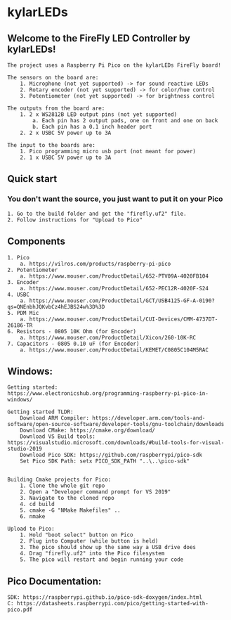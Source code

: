 # kylarLEDs

## Welcome to the FireFly LED Controller by kylarLEDs!

    The project uses a Raspberry Pi Pico on the kylarLEDs FireFly board!

    The sensors on the board are:
        1. Microphone (not yet supported) -> for sound reactive LEDs
        2. Rotary encoder (not yet supported) -> for color/hue control
        3. Potentiometer (not yet supported) -> for brightness control

    The outputs from the board are:
        1. 2 x WS2812B LED output pins (not yet supported)
            a. Each pin has 2 output pads, one on front and one on back
            b. Each pin has a 0.1 inch header port
        2. 2 x USBC 5V power up to 3A

    The input to the boards are:
        1. Pico programming micro usb port (not meant for power)
        2. 1 x USBC 5V power up to 3A

## Quick start
### You don't want the source, you just want to put it on your Pico
    1. Go to the build folder and get the "firefly.uf2" file.
    2. Follow instructions for "Upload to Pico"


## Components
    1. Pico
        a. https://vilros.com/products/raspberry-pi-pico
    2. Potentiometer
        a. https://www.mouser.com/ProductDetail/652-PTV09A-4020FB104
    3. Encoder
        a. https://www.mouser.com/ProductDetail/652-PEC12R-4020F-S24
    4. USBC
        a. https://www.mouser.com/ProductDetail/GCT/USB4125-GF-A-0190?qs=QNEnbhJQKvbCz4hEJBS24w%3D%3D
    5. PDM Mic
        a. https://www.mouser.com/ProductDetail/CUI-Devices/CMM-4737DT-26186-TR
    6. Resistors - 0805 10K Ohm (for Encoder)
        a. https://www.mouser.com/ProductDetail/Xicon/260-10K-RC
    7. Capacitors - 0805 0.10 uF (for Encoder)
        a. https://www.mouser.com/ProductDetail/KEMET/C0805C104M5RAC


## Windows:
    Getting started:
    https://www.electronicshub.org/programming-raspberry-pi-pico-in-windows/

    Getting started TLDR:
        Download ARM Compiler: https://developer.arm.com/tools-and-software/open-source-software/developer-tools/gnu-toolchain/downloads
        Download CMake: https://cmake.org/download/
        Download VS Build tools: https://visualstudio.microsoft.com/downloads/#build-tools-for-visual-studio-2019
        Download Pico SDK: https://github.com/raspberrypi/pico-sdk
        Set Pico SDK Path: setx PICO_SDK_PATH "..\..\pico-sdk"


    Building Cmake projects for Pico:
        1. Clone the whole git repo
        2. Open a "Developer command prompt for VS 2019"
        3. Navigate to the cloned repo
        4. cd build
        5. cmake -G "NMake Makefiles" .. 
        6. nmake

    Upload to Pico:
        1. Hold "boot select" button on Pico
        2. Plug into Computer (while button is held)
        3. The pico should show up the same way a USB drive does
        4. Drag "firefly.uf2" into the Pico filesystem
        5. The pico will restart and begin running your code


## Pico Documentation:
    SDK: https://raspberrypi.github.io/pico-sdk-doxygen/index.html
    C: https://datasheets.raspberrypi.com/pico/getting-started-with-pico.pdf



